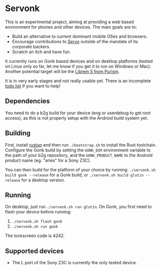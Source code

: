 # Servonk

This is an experimental project, aiming at providing a web based environment for phones and other devices. The main goals are to:
- Build an alternative to current dominant mobile OSes and browsers.
- Encourage contributions to [Servo](https://servo.org) outside of the mandate of its corporate backers.
- Scratch an itch and have fun.

It currently runs on Gonk based devices and on desktop platforms (tested on Linux only so far, let me know if you get it to run on Windows or Mac). Another potential target will be the [Librem 5 from Purism](https://puri.sm/shop/librem-5/).

It is in very early stages and not really usable yet. There is an incomplete [todo list](todo.md) if you want to help!

## Dependencies

You need to do a b2g build for your device (eng or userdebug to get root access), as this is not properly setup with the Android build system yet.

## Building

First, install [rustup](https://rustup.rs/) and then run `./bootstrap.sh` to install the Rust toolchain. Configure the Gonk build by setting the `GONK_DIR` environment variable to the path of your b2g repository, and the `GONK_PRODUCT_NAME` to the Android product name (eg. "aries" for a Sony Z3C).

You can then build for the platform of your choice by running:
`./servonk.sh build gonk --release` for a Gonk build, or `./servonk.sh build glutin --release` for a desktop version.

## Running

On desktop, just run `./servonk.sh run glutin`. On Gonk, you first need to flash your device before running:
1. `./servonk.sh flash gonk`
2. `./servonk.sh run gonk`

The lockscreen code is 4242.

## Supported devices

- The L port of the Sony Z3C is currently the only tested device.
